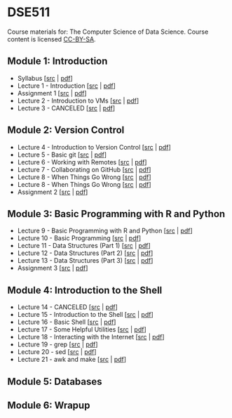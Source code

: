 # DSE511

Course materials for: The Computer Science of Data Science. Course content is licensed [CC-BY-SA](LICENSE).


## Module 1: Introduction
* Syllabus [[src](syllabus/syllabus.Rmd) | [pdf](syllabus/syllabus.pdf)]
* Lecture 1 - Introduction [[src](slides/lecture01.Rmd) | [pdf](slides/lecture01.pdf)]
* Assignment 1 [[src](assignments/assignment1.Rmd) | [pdf](assignments/assignment1.pdf)]
* Lecture 2 - Introduction to VMs [[src](slides/lecture02.Rmd) | [pdf](slides/lecture02.pdf)]
* Lecture 3 - CANCELED [[src](slides/lecture03.Rmd) | [pdf](slides/lecture03.pdf)]


## Module 2: Version Control
* Lecture 4 - Introduction to Version Control [[src](slides/lecture04.Rmd) | [pdf](slides/lecture04.pdf)]
* Lecture 5 - Basic git [[src](slides/lecture05.Rmd) | [pdf](slides/lecture05.pdf)]
* Lecture 6 - Working with Remotes [[src](slides/lecture06.Rmd) | [pdf](slides/lecture06.pdf)]
* Lecture 7 - Collaborating on GitHub [[src](slides/lecture07.Rmd) | [pdf](slides/lecture07.pdf)]
* Lecture 8 - When Things Go Wrong [[src](slides/lecture08.Rmd) | [pdf](slides/lecture08.pdf)]
* Lecture 8 - When Things Go Wrong [[src](slides/lecture08.Rmd) | [pdf](slides/lecture08.pdf)]
* Assignment 2 [[src](assignments/assignment2.Rmd) | [pdf](assignments/assignment2.pdf)]


## Module 3: Basic Programming with R and Python
* Lecture 9 - Basic Programming with R and Python [[src](slides/lecture09.Rmd) | [pdf](slides/lecture09.pdf)]
* Lecture 10 - Basic Programming [[src](slides/lecture10.Rmd) | [pdf](slides/lecture10.pdf)]
* Lecture 11 - Data Structures (Part 1) [[src](slides/lecture11.Rmd) | [pdf](slides/lecture11.pdf)]
* Lecture 12 - Data Structures (Part 2) [[src](slides/lecture12.Rmd) | [pdf](slides/lecture12.pdf)]
* Lecture 13 - Data Structures (Part 3) [[src](slides/lecture13.Rmd) | [pdf](slides/lecture13.pdf)]
* Assignment 3 [[src](assignments/assignment3.Rmd) | [pdf](assignments/assignment3.pdf)]


## Module 4: Introduction to the Shell
* Lecture 14 - CANCELED [[src](slides/lecture14.Rmd) | [pdf](slides/lecture14.pdf)]
* Lecture 15 - Introduction to the Shell [[src](slides/lecture15.Rmd) | [pdf](slides/lecture15.pdf)]
* Lecture 16 - Basic Shell [[src](slides/lecture16.Rmd) | [pdf](slides/lecture16.pdf)]
* Lecture 17 - Some Helpful Utilities [[src](slides/lecture17.Rmd) | [pdf](slides/lecture17.pdf)]
* Lecture 18 - Interacting with the
Internet [[src](slides/lecture18.Rmd) | [pdf](slides/lecture18.pdf)]
* Lecture 19 - grep [[src](slides/lecture19.Rmd) | [pdf](slides/lecture19.pdf)]
* Lecture 20 - sed [[src](slides/lecture20.Rmd) | [pdf](slides/lecture20.pdf)]
* Lecture 21 - awk and make [[src](slides/lecture21.Rmd) | [pdf](slides/lecture21.pdf)]

## Module 5: Databases


## Module 6: Wrapup
